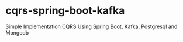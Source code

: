 # cqrs-spring-boot-kafka
Simple Implementation CQRS Using Spring Boot, Kafka, Postgresql and Mongodb
